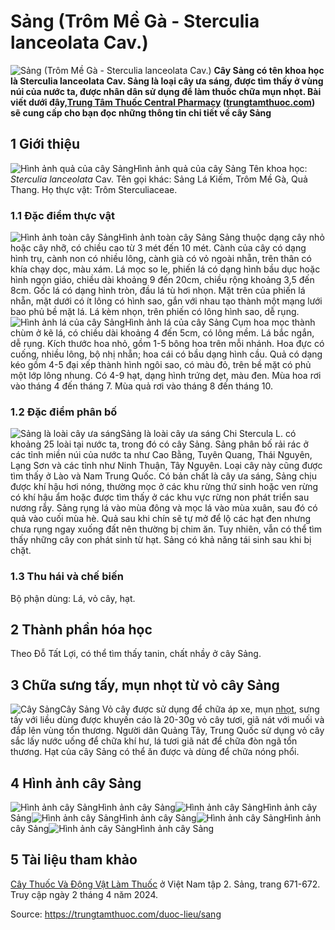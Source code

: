 # Sảng (Trôm Mề Gà - Sterculia lanceolata Cav.)

![Sảng \(Trôm Mề Gà - Sterculia lanceolata Cav.\)](https://trungtamthuoc.com/images/others/cay-sang-6786.jpg)
**Cây Sảng có tên khoa học là Sterculia lanceolata Cav. Sảng là loại cây ưa sáng, được tìm thấy ở vùng núi của nước ta, được nhân dân sử dụng để làm thuốc chữa mụn nhọt. Bài viết dưới đây,[Trung Tâm Thuốc Central Pharmacy](https://trungtamthuoc.com/ "Trung Tâm Thuốc Central Pharmacy") ([trungtamthuoc.com](https://trungtamthuoc.com/ "trungtamthuoc.com")) sẽ cung cấp cho bạn đọc những thông tin chi tiết về cây Sảng**
##  1 Giới thiệu
![Hình ảnh quả của cây Sảng](https://trungtamthuoc.com/images/item/cay-sang-0.jpg)Hình ảnh quả của cây Sảng
Tên khoa học: _Sterculia lanceolata_ Cav.
Tên gọi khác: Sảng Lá Kiếm, Trôm Mề Gà, Quả Thang.
Họ thực vật: Trôm Sterculiaceae.
### 1.1 Đặc điểm thực vật
![Hình ảnh toàn cây Sảng](https://trungtamthuoc.com/images/item/cay-sang-1.jpg)Hình ảnh toàn cây Sảng
Sảng thuộc dạng cây nhỏ hoặc cây nhỡ, có chiều cao từ 3 mét đến 10 mét.
Cành của cây có dạng hình trụ, cành non có nhiều lông, cành già có vỏ ngoài nhẵn, trên thân có khía chạy dọc, màu xám.
Lá mọc so le, phiến lá có dạng hình bầu dục hoặc hình ngọn giáo, chiều dài khoảng 9 đến 20cm, chiều rộng khoảng 3,5 đến 8cm.
Gốc lá có dạng hình tròn, đầu lá tù hơi nhọn. Mặt trên của phiến lá nhẵn, mặt dưới có ít lông có hình sao, gắn với nhau tạo thành một mạng lưới bao phủ bề mặt lá.
Lá kèm nhọn, trên phiến có lông hình sao, dễ rụng.
![Hình ảnh lá của cây Sảng](https://trungtamthuoc.com/images/item/cay-sang-2.jpg)Hình ảnh lá của cây Sảng
Cụm hoa mọc thành chùm ở kẽ lá, có chiều dài khoảng 4 đến 5cm, có lông mềm.
Lá bắc ngắn, dễ rụng.
Kích thước hoa nhỏ, gồm 1-5 bông hoa trên mỗi nhánh.
Hoa đực có cuống, nhiều lông, bộ nhị nhẵn; hoa cái có bầu dạng hình cầu.
Quả có dạng kéo gồm 4-5 đại xếp thành hình ngôi sao, có màu đỏ, trên bề mặt có phủ một lớp lông nhung.
Có 4-9 hạt, dạng hình trứng dẹt, màu đen.
Mùa hoa rơi vào tháng 4 đến tháng 7.
Mùa quả rơi vào tháng 8 đến tháng 10.
### 1.2 Đặc điểm phân bố
![Sảng là loài cây ưa sáng](https://trungtamthuoc.com/images/item/cay-sang-3.jpg)Sảng là loài cây ưa sáng
Chi Stercula L. có khoảng 25 loài tại nước ta, trong đó có cây Sảng.
Sảng phân bố rải rác ở các tỉnh miền núi của nước ta như Cao Bằng, Tuyên Quang, Thái Nguyên, Lạng Sơn và các tỉnh như Ninh Thuận, Tây Nguyên.
Loại cây này cũng được tìm thấy ở Lào và Nam Trung Quốc.
Có bản chất là cây ưa sáng, Sảng chịu được khí hậu hơi nóng, thường mọc ở các khu rừng thứ sinh hoặc ven rừng có khí hậu ẩm hoặc được tìm thấy ở các khu vực rừng non phát triển sau nương rẫy.
Sảng rụng lá vào mùa đông và mọc lá vào mùa xuân, sau đó có quả vào cuối mùa hè.
Quả sau khi chín sẽ tự mở để lộ các hạt đen nhưng chưa rụng ngay xuống đất nên thường bị chim ăn.
Tuy nhiên, vẫn có thể tìm thấy những cây con phát sinh từ hạt.
Sảng có khả năng tái sinh sau khi bị chặt.
### 1.3 Thu hái và chế biến
Bộ phận dùng: Lá, vỏ cây, hạt.
##  2 Thành phần hóa học
Theo Đỗ Tất Lợi, có thể tìm thấy tanin, chất nhầy ở cây Sảng.
##  3 Chữa sưng tấy, mụn nhọt từ vỏ cây Sảng
![Cây Sảng](https://trungtamthuoc.com/images/item/cay-sang-4.jpg)Cây Sảng
Vỏ cây được sử dụng để chữa áp xe, mụn [nhọt](https://trungtamthuoc.com/bai-viet/nhot "nhọt"), sưng tấy với liều dùng được khuyến cáo là 20-30g vỏ cây tươi, giã nát với muối và đắp lên vùng tổn thương.
Người dân Quảng Tây, Trung Quốc sử dụng vỏ cây sắc lấy nước uống để chữa khí hư, lá tươi giã nát để chữa đòn ngã tổn thương. Hạt của cây Sảng có thể ăn được và dùng để chữa nóng phổi.
##  4 Hình ảnh cây Sảng
![Hình ảnh cây Sảng](https://trungtamthuoc.com/images/item/cay-sang-va-cong-dung.jpg)Hình ảnh cây Sảng![Hình ảnh cây Sảng](https://trungtamthuoc.com/images/item/cay-sang-va-cong-dung-0.jpg)Hình ảnh cây Sảng![Hình ảnh cây Sảng](https://trungtamthuoc.com/images/item/cay-sang-va-cong-dung-1.jpg)Hình ảnh cây Sảng![Hình ảnh cây Sảng](https://trungtamthuoc.com/images/item/cay-sang-va-cong-dung-2.jpg)Hình ảnh cây Sảng![Hình ảnh cây Sảng](https://trungtamthuoc.com/images/item/cay-sang-va-cong-dung-3.jpg)Hình ảnh cây Sảng
##  5 Tài liệu tham khảo
[Cây Thuốc Và Động Vật Làm Thuốc](https://trungtamthuoc.com/bai-viet/doc-online-va-tai-mien-phi-pdf-sach-cay-thuoc-va-dong-vat-lam-thuoc-o-viet-nam "Cây Thuốc Và Động Vật Làm Thuốc") ở Việt Nam tập 2. Sảng, trang 671-672. Truy cập ngày 2 tháng 4 năm 2024.


Source: https://trungtamthuoc.com/duoc-lieu/sang